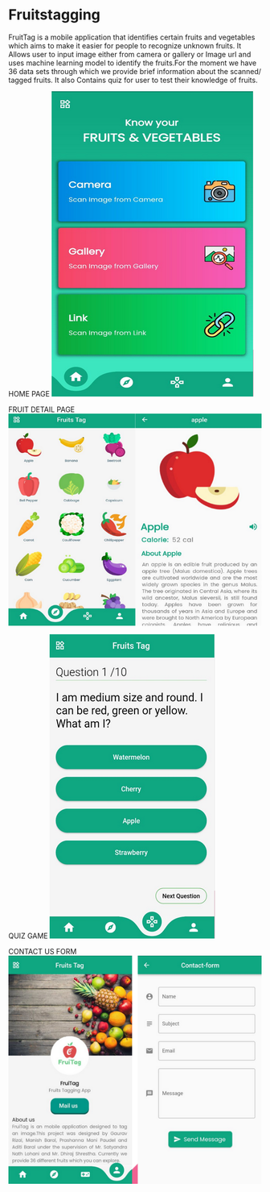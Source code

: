 # Fruitstagging
FruitTag is a mobile application that identifies certain fruits and vegetables which aims to make it easier for people to recognize unknown fruits. It 
Allows user to input image either from camera or gallery or Image url and uses machine learning model to identify the fruits.For the moment we have 36 data
sets through which we provide brief information about the scanned/ tagged fruits. It also Contains quiz for user to test their knowledge of fruits.

HOME PAGE
![](images/homee.png)

FRUIT DETAIL PAGE
![](images/deta.png)

QUIZ GAME
![](images/quiz.png)

CONTACT US FORM
![](images/mail.png)
